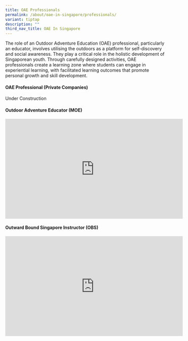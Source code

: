 ```yaml
---
title: OAE Professionals
permalink: /about/oae-in-singapore/professionals/
variant: tiptap
description: ""
third_nav_title: OAE In Singapore
---
```

<p>The role of an Outdoor Adventure Education (OAE) professional, particularly
an educator, involves utilising the outdoors as a platform for self-discovery
and social awareness. They play a critical role in the holistic development
of Singaporean youth. Through carefully designed activities, OAE professionals
create a learning zone where students can engage in experiential learning,
with facilitated learning outcomes that promote personal growth and skill
development.</p>
<h4>OAE Professional (Private Companies)</h4>
<p>Under Construction</p>
<h4>Outdoor Adventure Educator (MOE)</h4>
<div class="iframe-wrapper">
<iframe height="315" width="560" allowfullscreen="true" frameborder="0" src="https://www.youtube.com/embed/o8CbIYTEob8?si=hg28QwIibB4LMk7V"></iframe>
</div>
<h4>Outward Bound Singapore Instructor (OBS)</h4>
<div class="iframe-wrapper">
<iframe height="315" width="560" allowfullscreen="true" frameborder="0" src="https://www.youtube.com/embed/xOPlalbQ_UE?si=9QQa0BPC3zn2Oy_T"></iframe>
</div>
<p></p>